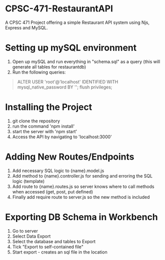 # CPSC-471-RestaurantAPI
A CPSC 471 Project offering a simple Restaurant API system using Njs, Express and MySQL.

# Setting up mySQL environment
1. Open up mySQL and run everything in "schema.sql" as a query (this will generate all tables for restaurantdb)
2. Run the following queries:
> ALTER USER 'root'@'localhost' IDENTIFIED WITH mysql_native_password BY '';
> flush privileges;

# Installing the Project
1. git clone the repository
2. run the command 'npm install'
3. start the server with 'npm start'
4. Access the API by navigating to 'localhost:3000'

# Adding New Routes/Endpoints
1. Add necessary SQL logic to {name}.model.js
2. Add method to {name}.controller.js for sending and erroring the SQL logic (template)
3. Add route to {name}.routes.js so server knows where to call methods when accessed (get, post, put defined)
4. Finally add require route to server.js so the new method is included

# Exporting DB Schema in Workbench
1. Go to server
2. Select Data Export
3. Select the database and tables to Export
4. Tick "Export to self-contained file"
5. Start export - creates an sql file in the location